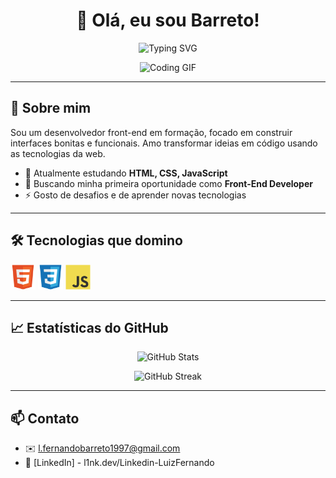 <h1 align="center">👋 Olá, eu sou Barreto!</h1>

<p align="center">
  <img src="https://readme-typing-svg.herokuapp.com?font=Fira+Code&size=25&pause=1000&center=true&vCenter=true&width=435&lines=Junior+Front-End+Developer;HTML%2C+CSS+e+JavaScript;Apaixonado+por+criar+interfaces" alt="Typing SVG" />
</p>

<p align="center">
  <img src="https://media.giphy.com/media/IdyAQJVN2kVPNUrojM/giphy.gif" width="200" alt="Coding GIF" />
</p>

---

## 🚀 Sobre mim

Sou um desenvolvedor front-end em formação, focado em construir interfaces bonitas e funcionais. Amo transformar ideias em código usando as tecnologias da web.

- 🌱 Atualmente estudando **HTML, CSS, JavaScript**
- 🔭 Buscando minha primeira oportunidade como **Front-End Developer**
- ⚡ Gosto de desafios e de aprender novas tecnologias

---

## 🛠️ Tecnologias que domino

<p align="left">
  <img src="https://raw.githubusercontent.com/devicons/devicon/master/icons/html5/html5-original.svg" alt="HTML5" width="40" height="40"/>
  <img src="https://raw.githubusercontent.com/devicons/devicon/master/icons/css3/css3-original.svg" alt="CSS3" width="40" height="40"/>
  <img src="https://raw.githubusercontent.com/devicons/devicon/master/icons/javascript/javascript-original.svg" alt="JavaScript" width="40" height="40"/>
</p>

---

## 📈 Estatísticas do GitHub

<p align="center">
  <img src="https://github-readme-stats.vercel.app/api?username=LuizFernandoBarreto&show_icons=true&theme=radical" alt="GitHub Stats" />
</p>

<p align="center">
  <img src="https://github-readme-streak-stats.herokuapp.com/?user=LuizFernandoBarreto&theme=radical" alt="GitHub Streak" />
</p>

---

## 📫 Contato

- ✉️ l.fernandobarreto1997@gmail.com
- 💼 [LinkedIn] - l1nk.dev/Linkedin-LuizFernando

